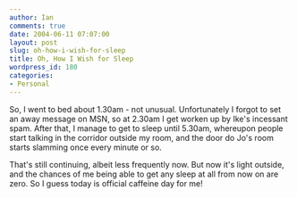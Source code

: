 ```yaml
---
author: Ian
comments: true
date: 2004-06-11 07:07:00
layout: post
slug: oh-how-i-wish-for-sleep
title: Oh, How I Wish for Sleep
wordpress_id: 180
categories:
- Personal
---
```


So, I went to bed about 1.30am - not unusual.  Unfortunately I forgot to set an away message on MSN, so at 2.30am I get worken up by Ike's incessant spam.  After that, I manage to get to sleep until 5.30am, whereupon people start talking in the corridor outside my room, and the door do Jo's room starts slamming once every minute or so.  

That's still continuing, albeit less frequently now.  But now it's light outside, and the chances of me being able to get any sleep at all from now on are zero.  So I guess today is official caffeine day for me!
